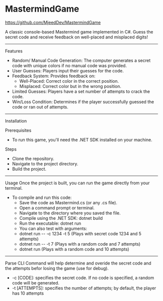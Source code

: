# MastermindGame
https://github.com/MjeedDev/MastermindGame

A classic console-based Mastermind game implemented in C#.
Guess the secret code and receive feedback on well-placed and misplaced digits!

--------------------------------------------------------------

Features
- Random/ Manual Code Generation: The computer generates a secret code with unique colors if no manual code was provided.
- User Guesses: Players input their guesses for the code.
- Feedback System: Provides feedback on:
    - Well-Placed: Correct color in the correct position.
    - Misplaced: Correct color but in the wrong position.
- Limited Guesses: Players have a set number of attempts to crack the code.
- Win/Loss Condition: Determines if the player successfully guessed the code or ran out of attempts.

--------------------------------------------------------------

Installation

Prerequisites
- To run this game, you'll need the .NET SDK installed on your machine.

Steps
- Clone the repository.
- Navigate to the project directory.
- Build the project.

--------------------------------------------------------------

Usage
Once the project is built, you can run the game directly from your terminal.
- To compile and run this code:
    - Save the code as Mastermind.cs (or any .cs file).
    - Open a command prompt or terminal.
    - Navigate to the directory where you saved the file.
    - Compile using the .NET SDK: dotnet build
    - Run the executable: dotnet run
    - You can also test with arguments:
    - dotnet run -- -c 1234 -t 5 (Plays with secret code 1234 and 5 attempts)
    - dotnet run -- -t 7 (Plays with a random code and 7 attempts)
    - dotnet run (Plays with a random code and 10 attempts)

--------------------------------------------------------------

Parse CLI
Command will help determine and overide the secret code and the attempts befor losing the game (use for debug).
 - -c [CODE]: specifies the secret code. If no code is specified, a random code will be generated.
 - -t [ATTEMPTS]: specifies the number of attempts; by default, the player has 10 attempts
